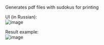 Generates pdf files with sudokus for printing

UI (in Russian):<br>
![image](https://github.com/user-attachments/assets/f675dabb-2bcd-4a52-9740-51d291ec317c)

Result example:<br>
![image](https://github.com/user-attachments/assets/92e4b6c9-18c6-4cd0-bbf2-63ccd7104cb7)

